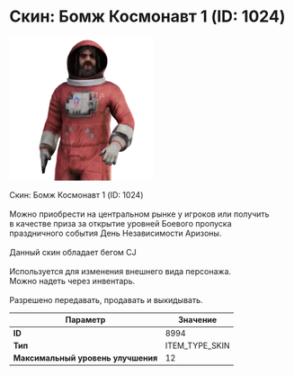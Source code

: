 # Скин: Бомж Космонавт 1 (ID: 1024)

![Item Image](../img/8994.webp?raw=true)

Скин: Бомж Космонавт 1 (ID: 1024)<br><br>Можно приобрести на центральном рынке у игроков или получить<br>в качестве приза за открытие уровней Боевого пропуска<br>праздничного события День Независимости Аризоны.<br><br>Данный скин обладает бегом CJ<br><br>Используется для изменения внешнего вида персонажа.<br>Можно надеть через инвентарь.<br><br>Разрешено передавать, продавать и выкидывать.


| Параметр | Значение |
|----------|----------|
| **ID** | 8994 |
| **Тип** | ITEM_TYPE_SKIN |
| **Максимальный уровень улучшения** | 12 |

